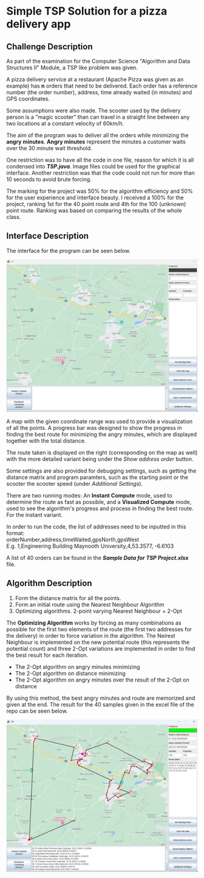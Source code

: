 # Simple TSP Solution for a pizza delivery app

## Challenge Description

As part of the examination for the Computer Science "Algorithm and Data Structures II" Module, a TSP like problem was given.

A pizza delivery service at a restaurant (Apache Pizza was given as an example) has __n__ orders that need to be delivered. Each order has a reference number (the order number), address, time already waited (in minutes) and GPS coordinates.

Some assumptions were also made. The scooter used by the delivery person is a "magic scooter" than can travel in a straight line between any two locations at a constant velocity of 60km/h.

The aim of the program was to deliver all the orders while minimizing the __angry minutes__. __Angry minutes__ represent the minutes a customer waits over the 30 minute wait threshold.

One restriction was to have all the code in one file, reason for which it is all condensed into *__TSP.java__*. Image files could be used for the graphical interface.
Another restriction was that the code could not run for more than 10 seconds to avoid brute forcing.

The marking for the project was 50% for the algorithm efficiency and 50% for the user experience and interface beauty. I received a 100% for the project, ranking 1st for the 40 point route and 4th for the 100 (unknown) point route. Ranking was based on comparing the results of the whole class. 

## Interface Description

The interface for the program can be seen below.

![Alt text](screenshots/interface.png?raw=true "Clean Interface")

A map with the given coordinate range was used to provide a visualization of all the points. A progress bar was designed to show the progress in finding the best route for minimizing the angry minutes, which are displayed together with the total distance.

The route taken is displayed on the right (corresponding on the map as well) with the more detailed variant being under the *Show address order* button.

Some settings are also provided for debugging settings, such as getting the distance matrix and program paramters, such as the starting point or the scooter the scooter speed (under *Additional Settings*).

There are two running modes: An __Instant Compute__ mode, used to determine the route as fast as possible, and a __Visualized Compute__ mode, used to see the algorithm's progress and process in finding the best route. For the instant variant.

In order to run the code, the list of addresses need to be inputted in this format:<br/>
orderNumber,address,timeWaited,gpsNorth,gpsWest<br/>
E.g. 1,Engineering Building Maynooth University,4,53.3577, -6.6103

A list of 40 orders can be found in the *__Sample Data for TSP Project.xlsx__* file.

## Algorithm Description

1. Form the distance matrix for all the points.
2. Form an initial route using the Nearest Neighbour Algorithm
3. Optimizing algorithms. 2-point varying Nearest Neighbour + 2-Opt

The __Optimizing Algorithm__ works by forcing as many combinations as possible for the first two elements of the route (the first two addresses for the delivery) in order to force variation in the algorithm. The Neirest Neighbour is implemented on the new potential route (this represents the potential count) and three 2-Opt variations are implemented in order to find the best result for each iteration. 
* The 2-Opt algorithm on angry minutes minimizing
* The 2-Opt algorithm on distance minimizing
* The 2-Opt algorithm on angry minutes over the result of the 2-Opt on distance

By using this method, the best angry minutes and route are memorized and given at the end. The result for the 40 samples given in the excel file of the repo can be seen below.

![Alt text](screenshots/40PointSolution.png?raw=true "Clean Interface")

